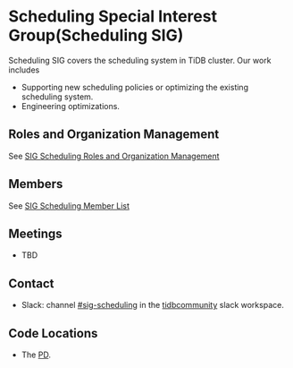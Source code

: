 # Scheduling Special Interest Group(Scheduling SIG)

Scheduling SIG covers the scheduling system in TiDB cluster. Our work includes
* Supporting new scheduling policies or optimizing the existing scheduling system.
* Engineering optimizations.

## Roles and Organization Management

See [SIG Scheduling Roles and Organization Management](./roles-and-organization-management.md)

## Members

See [SIG Scheduling Member List](./member-list.md)

## Meetings

* TBD

## Contact

* Slack: channel [#sig-scheduling](http://suo.im/6lRqNv) in the [tidbcommunity](https://pingcap.com/tidbslack) slack workspace.

## Code Locations

* The [PD](https://github.com/pingcap/pd).
